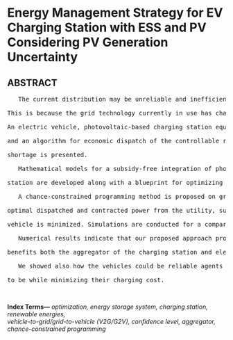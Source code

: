 # Energy Management Strategy for EV Charging Station with ESS and PV Considering PV Generation Uncertainty
<h2>ABSTRACT</h2>

<pre>   The current distribution may be unreliable and inefficient if a large amounts of electrical vehicle connect.

This is because the grid technology currently in use has changed very little since it was developed.

An electric vehicle, photovoltaic-based charging station equipped with an energy storage system is proposed

and an algorithm for economic dispatch of the controllable resources in such a station to overcome the grid

shortage is presented. 

   Mathematical models for a subsidy-free integration of photovoltaic and energy storage systems in a charging 
   
station are developed along with a blueprint for optimizing the contract capacity of the charging station.

   A chance-constrained programming method is proposed on grounds of photovoltaic uncertainty to determine the
   
optimal dispatched and contracted power from the utility, such that the charging cost of the electric

vehicle is minimized. Simulations are conducted for a comparison with the existing method.

   Numerical results indicate that our proposed approach provides a range of contract capacity sizes that 
   
benefits both the aggregator of the charging station and electric vehicle users. 

   We showed also how the vehicles could be reliable agents in supporting the grid when photovoltaic panels fail 
   
to be while minimizing their charging cost.</pre> <br>

**Index Terms—** *optimization, energy storage system, charging station, renewable energies,<br> 
vehicle-to-grid/grid-to-vehicle (V2G/G2V), confidence level, aggregator, chance-constrained programming*<br>
 
